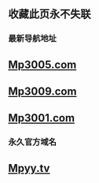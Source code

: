 ## 收藏此页永不失联




### 最新导航地址

## [Mp3005.com](https://mp3005.com)
## [Mp3009.com](https://mp3009.com)
## [Mp3001.com](https://mp3001.com)

### 永久官方域名

## [Mpyy.tv](http://mpyy.tv/) 
